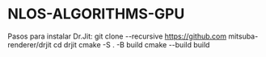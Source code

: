 # NLOS-ALGORITHMS-GPU


Pasos para instalar Dr.Jit:
    git clone --recursive https://github.com mitsuba-renderer/drjit
    cd drjit
    cmake -S . -B build
    cmake --build build

